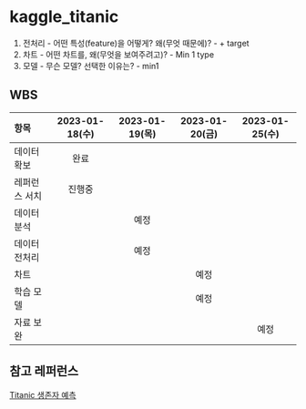 # kaggle_titanic
1. 전처리 - 어떤 특성(feature)을 어떻게? 왜(무엇 때문에)? - + target
2. 차트 - 어떤 차트를, 왜(무엇을 보여주려고)? - Min 1 type
3. 모델 - 무슨 모델? 선택한 이유는? - min1

## WBS
|항목|2023-01-18(수)|2023-01-19(목)|2023-01-20(금)|2023-01-25(수)|
|:-|:-:|:-:|:-:|:-:|
|데이터 확보|완료||||
|레퍼런스 서치|진행중||||
|데이터 분석||예정|||
|데이터 전처리||예정|||
|차트|||예정||
|학습 모델|||예정||
|자료 보완||||예정|

## 참고 레퍼런스
[Titanic 생존자 예측](https://computer-science-student.tistory.com/113)
